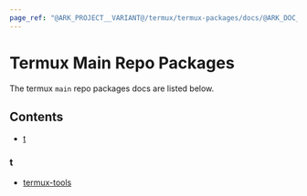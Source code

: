 ```yaml
---
page_ref: "@ARK_PROJECT__VARIANT@/termux/termux-packages/docs/@ARK_DOC__VERSION@/repos/main/packages/index.html"
---
```


# Termux Main Repo Packages

<!-- @ARK_DOCS__HEADER_PLACEHOLDER@ -->

The termux `main` repo packages docs are listed below.

## Contents

- [t](#t)



### t

- [termux-tools](termux-tools/index.md)

## &nbsp;

&nbsp;
